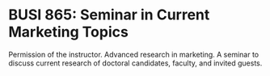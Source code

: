 # BUSI 865: Seminar in Current Marketing Topics

Permission of the instructor. Advanced research in marketing. A seminar to discuss current research of doctoral candidates, faculty, and invited guests.